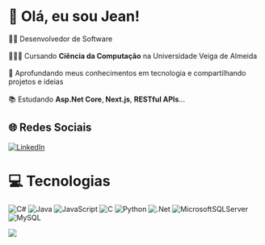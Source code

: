 # 💫 Olá, eu sou Jean!

👨‍💻 Desenvolvedor de Software<br><br>👨🏻‍🎓 Cursando <b>Ciência da Computação</b> na Universidade Veiga de Almeida<br><br>🔎 Aprofundando meus conhecimentos em tecnologia e compartilhando <br>projetos e ideias<br><br>📚 Estudando <b>Asp.Net Core</b>,<b> Next.js</b>, <b>RESTful APIs</b>...

## 🌐 Redes Sociais

[![LinkedIn](https://img.shields.io/badge/LinkedIn-%230077B5.svg?logo=linkedin&logoColor=white)](https://linkedin.com/in/jeanmarcel-inf)

# 💻 Tecnologias

![C#](https://img.shields.io/badge/c%23-%23239120.svg?style=for-the-badge&logo=csharp&logoColor=white) ![Java](https://img.shields.io/badge/java-%23ED8B00.svg?style=for-the-badge&logo=openjdk&logoColor=white) ![JavaScript](https://img.shields.io/badge/javascript-%23323330.svg?style=for-the-badge&logo=javascript&logoColor=%23F7DF1E) ![C](https://img.shields.io/badge/c-%2300599C.svg?style=for-the-badge&logo=c&logoColor=white) ![Python](https://img.shields.io/badge/python-3670A0?style=for-the-badge&logo=python&logoColor=ffdd54) ![.Net](https://img.shields.io/badge/.NET-5C2D91?style=for-the-badge&logo=.net&logoColor=white) ![MicrosoftSQLServer](https://img.shields.io/badge/Microsoft%20SQL%20Server-CC2927?style=for-the-badge&logo=microsoft%20sql%20server&logoColor=white) ![MySQL](https://img.shields.io/badge/mysql-%2300000f.svg?style=for-the-badge&logo=mysql&logoColor=white)

![](https://github-readme-stats.vercel.app/api/top-langs/?username=jeanmarcel-inf&theme=dark&hide_border=false&include_all_commits=false&count_private=false&layout=compact)

